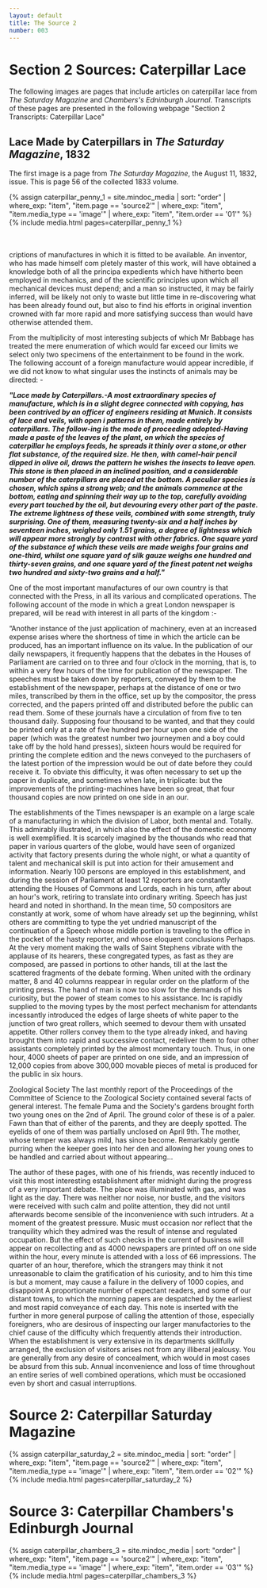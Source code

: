 ```yaml
---
layout: default
title: The Source 2
number: 003
---
```



# Section 2 Sources: Caterpillar Lace

The following images are pages that include articles on caterpillar lace from _The Saturday Magazine_ and _Chambers's Edninburgh Journal_. Transcripts of these pages are presented in the following webpage "Section 2 Transcripts: Caterpillar Lace"


## Lace Made by Caterpillars in _The Saturday Magazine_, 1832
The first image is a page from _The Saturday Magazine_, the August 11, 1832, issue. This is page 56 of the collected 1833 volume. 



{% assign caterpillar_penny_1 = site.mindoc_media | sort: "order" |
where_exp: "item", "item.page == 'source2'" | where_exp: "item",
"item.media_type == 'image'" | where_exp: "item", "item.order == '01'"
%}
{% include media.html pages=caterpillar_penny_1 %}

<br/><br/>
criptions of manufactures in which it is fitted to be available. An inventor, who has made himself com pletely master of this work, will have obtained a knowledge both of all the principa expedients which have hitherto been employed in mechanics, and of the scientific principles upon which all mechanical devices must depend; and a man so instructed, it may be fairly inferred, will be likely not only to waste but little time in re-discovering what has been already found out, but also to find his efforts in original invention crowned with far more rapid and more satisfying success than would have otherwise attended them. 

From the multiplicity of most interesting subjects of which Mr Babbage has treated the mere enumeration of which would far exceed our limits we select only two specimens of the entertainment to be found in the work. The following account of a foreign manufacture would appear incredible, if we did not know to what singular uses the instincts of animals may be directed: -  

_**"Lace made by Caterpillars.-A most extraordinary species of manufacture, which is in a slight degree connected with copying, has been contrived by an officer of engineers residing at Munich. It consists of lace and veils, with open i patterns in them, made entirely by caterpillars. The follow-ing is the mode of proceeding adopted-Having made a paste of the leaves of the plant, on which the species of caterpillar he employs feeds, he spreads it thinly over a stone,or other flat substance, of the required size. He then, with  camel-hair pencil dipped in olive oil, draws the pattern he wishes the insects to leave open. This stone is then placed in an inclined position, and a considerable number of the caterpillars are placed at the bottom. A peculiar species is chosen, which spins a strong web; and the animals commence at the bottom, eating and spinning their way up to the top, carefully avoiding every part touched by the oil, but devouring every other part of the paste. The extreme lightness of these veils, combined with some strength, truly surprising. One of them, measuring twenty-six and a half inches by seventeen inches, weighed only 1.51 grains, a degree of lightness which will appear more strongly by contrast with other fabrics. One square yard of the substance of which these veils are made weighs four grains and one-third, whilst one square yard of silk gauze weighs one hundred and thirty-seven grains, and one square yard of the finest patent net weighs two hundred and sixty-two grains and a half."**_

  One of the most important manufactures of our own country is that connected with the Press, in all its various and complicated operations. The following account of the mode in which a great London newspaper is prepared, will be read with interest in all parts of the kingdom :- 

“Another instance of the just application of machinery, even at an increased expense arises where the shortness of time in which the article can be produced, has an important influence on its value. In the publication of our daily newspapers, it frequently happens that the debates in the Houses of Parliament are carried on to three and four o’clock in the morning, that is, to within a very few hours of the time for publication of the newspaper. The speeches must be taken down by reporters, conveyed by them to the establishment of the newspaper, perhaps at the distance of one or two miles, transcribed by them in the office, set up by the compositor, the press corrected, and the papers printed off and distributed before the public can read them. Some of these journals have a circulation of from five to ten thousand daily. Supposing four thousand to be wanted, and that they could be printed only at a rate of five hundred per hour upon one side of the paper (which was the greatest number two journeymen and a boy could take off by the hold hand presses), sixteen hours would be required for printing the complete edition and the news conveyed to the purchasers of the latest portion of the impression would be out of date before they could receive it. To obviate this difficulty, it was often necessary to set up the paper in duplicate, and sometimes when late, in triplicate: but the improvements of the printing-machines  have been so great, that four thousand copies are now printed on one side in an our. 

The establishments of the Times newspaper is an example on a large scale of a manufacturing in which the division of Labor, both mental and. Totally. This admirably illustrated, in which also the effect of the domestic economy is well exemplified. It is scarcely imagined by the thousands who read that paper in various quarters of the globe, would have seen of organized activity that factory presents during the whole night, or what a quantity of talent and mechanical skill is put into action for their amusement and information. Nearly 100 persons are employed in this establishment, and during the session of Parliament at least 12 reporters are constantly attending the Houses of Commons and Lords, each in his turn, after about an hour's work, retiring to translate into ordinary writing. Speech has just heard and noted in shorthand. In the mean time, 50 compositors are constantly at work, some of whom have already set up the beginning, whilst others are committing to type the yet undried manuscript of the continuation of a Speech whose middle portion is traveling to the office in the pocket of the hasty reporter, and whose eloquent conclusions Perhaps. At the very moment making the walls of Saint Stephens vibrate with the applause of its hearers, these congregated types, as fast as they are composed, are passed in portions to other hands, till at the last the scattered fragments of the debate forming. When united with the ordinary matter, 8 and 40 columns reappear in regular order on the platform of the printing press. The hand of man is now too slow for the demands of his curiosity, but the power of steam comes to his assistance. Inc is rapidly supplied to the moving types by the most perfect mechanism for attendants incessantly introduced the edges of large sheets of white paper to the junction of two great rollers, which seemed to devour them with unsated appetite. Other rollers convey them to the type already inked, and having brought them into rapid and successive contact, redeliver them to four other assistants completely printed by the almost momentary touch. Thus, in one hour, 4000 sheets of paper are printed on one side, and an impression of 12,000 copies from above 300,000 movable pieces of metal is produced for the public in six hours. 

Zoological Society The last monthly report of the Proceedings of the Committee of Science to the Zoological Society contained several facts of general interest. The female Puma and the Society's gardens brought forth two young ones on the 2nd of April. The ground color of these is of a paler. Fawn than that of either of the parents, and they are deeply spotted. The eyelids of one of them was partially unclosed on April 9th. The mother, whose temper was always mild, has since become. Remarkably gentle purring when the keeper goes into her den and allowing her young ones to be handled and carried  about without appearing... 

The author of these pages, with one of his friends, was recently induced to visit this most interesting establishment after midnight during the progress of a very important debate. The place was illuminated with gas, and was light as the day. There was neither nor noise, nor bustle, and the visitors were received with such calm and polite attention, they did not until afterwards become sensible of the inconvenience with such intruders. At a moment of the greatest pressure. Music must occasion nor reflect that the tranquility which they admired was the result of intense and regulated occupation. But the effect of such checks in the current of business will appear on recollecting and as 4000 newspapers are printed off on one side within the hour, every minute is attended with a loss of 66 impressions. The quarter of an hour, therefore, which the strangers may think it not unreasonable to claim the gratification of his curiosity, and to him this time is but a moment, may cause a failure in the delivery of 1000 copies, and disappoint A proportionate number of expectant readers, and some of our distant towns, to which the morning papers are despatched by the earliest and most rapid conveyance of each day. This note is inserted with the further in more general purpose of calling the attention of those, especially foreigners, who are desirous of inspecting our larger manufactories to the chief cause of the difficulty which frequently attends their introduction. When the establishment is very extensive in its departments skillfully arranged, the exclusion of visitors arises not from any illiberal jealousy. You are generally from any desire of concealment, which would in most cases be absurd from this sub. Annual inconvenience and loss of time throughout an entire series of well combined operations, which must be occasioned even by short and casual interruptions. 



# Source 2: Caterpillar Saturday Magazine

{% assign caterpillar_saturday_2 = site.mindoc_media | sort: "order" |
where_exp: "item", "item.page == 'source2'" | where_exp: "item",
"item.media_type == 'image'" | where_exp: "item", "item.order == '02'"
%}
{% include media.html pages=caterpillar_saturday_2 %}





# Source 3: Caterpillar Chambers's Edinburgh Journal

{% assign caterpillar_chambers_3 = site.mindoc_media | sort: "order" |
where_exp: "item", "item.page == 'source2'" | where_exp: "item",
"item.media_type == 'image'" | where_exp: "item", "item.order == '03'"
%}
{% include media.html pages=caterpillar_chambers_3 %}





